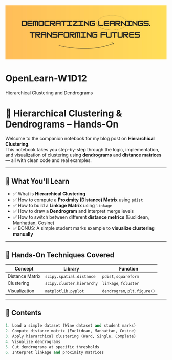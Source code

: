 <IMG SRC="https://github.com/openlearnnitj/.github/blob/main/profile/Gradient%20Elegant%20Line%20Gaming%20Twitter%20Header%20Banner.jpg">

# OpenLearn-W1D12
Hierarchical Clustering and Dendrograms
# 🔗 Hierarchical Clustering & Dendrograms – Hands-On

Welcome to the companion notebook for my blog post on **Hierarchical Clustering**.  
This notebook takes you step-by-step through the logic, implementation, and visualization of clustering using **dendrograms** and **distance matrices** — all with clean code and real examples.

---

## 📌 What You'll Learn

- ✅ What is **Hierarchical Clustering**
- ✅ How to compute a **Proximity (Distance) Matrix** using `pdist`
- ✅ How to build a **Linkage Matrix** using `linkage`
- ✅ How to draw a **Dendrogram** and interpret merge levels
- ✅ How to switch between different **distance metrics** (Euclidean, Manhattan, Cosine)
- ✅ BONUS: A simple student marks example to **visualize clustering manually**

---

## 🧪 Hands-On Techniques Covered

| Concept | Library | Function |
|--------|---------|----------|
| Distance Matrix | `scipy.spatial.distance` | `pdist`, `squareform` |
| Clustering | `scipy.cluster.hierarchy` | `linkage`, `fcluster` |
| Visualization | `matplotlib.pyplot` | `dendrogram`, `plt.figure()` |

---

## 📘 Contents

```python
1. Load a simple dataset (Wine dataset and student marks)
2. Compute distance matrix (Euclidean, Manhattan, Cosine)
3. Apply hierarchical clustering (Ward, Single, Complete)
4. Visualize dendrograms
5. Cut dendrograms at specific thresholds
6. Interpret linkage and proximity matrices

